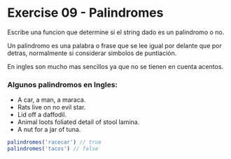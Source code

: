 # Exercise 09 - Palindromes

Escribe una funcion que determine si el string dado es un palindromo o no.

Un palindromo es una palabra o frase que se lee igual por delante que por detras, normalmente si considerar simbolos de puntiación.

En ingles son mucho mas sencillos ya que no se tienen en cuenta acentos.

### Algunos palindromos en Ingles:
  - A car, a man, a maraca.
  - Rats live on no evil star.
  - Lid off a daffodil.
  - Animal loots foliated detail of stool lamina.
  - A nut for a jar of tuna.

```javascript
palindromes('racecar') // true
palindromes('tacos') // false
```


